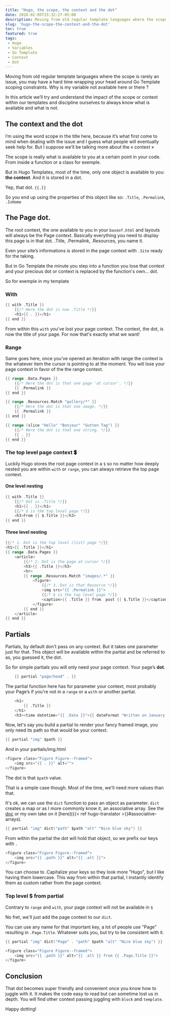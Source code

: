 ```yaml
---
title: "Hugo, the scope, the context and the dot"
date: 2018-02-05T15:32:27-05:00
description: Moving from old regular template languages where the scope is rarely an issue, you may have a hard time wrapping your head around Go Template scoping constraints. Why is my variable not available here or there ? Let's see how, in Hugo, the scope or rather the context works.
slug: 'hugo-the-scope-the-context-and-the-dot'
toc: true
featured: true
tags:
 - Hugo
 - Variables
 - Go Template
 - Context
 - Dot
---
```


Moving from old regular template languages where the scope is rarely an issue, you may have a hard time wrapping your head around Go Template scoping constraints. Why is my variable not available here or there ?

In this article we’ll try and understand the impact of the scope or context within our templates and discipline ourselves to always know what is available and what is not.

## The context and the dot

I’m using the word scope in the title here, because it’s what first come to mind when dealing with the issue and I guess what people will eventually seek help for. But I suppose we’ll be talking more about the « context »

The scope is really what is available to you at a certain point in your code. From inside a function or a class for exemple.

But in Hugo Templates, most of the time, only one object is available to you: __the context__. 
And it is stored in a dot.

Yep, that dot. `{{.}}` 

So you end up using the properties of this object like so:
 `.Title`, `.Permalink`, `.IsHome`

## The Page dot.

The root context, the one available to you in your `baseof.html` and layouts will always be the Page context. Basically everything you need to display this page is in that dot. 
.Title, .Permalink, .Resources, you name it.

Even your site’s informations is stored in the page context with `.Site` ready for the taking. 

But in Go Template the minute you step into a function you lose that context and your precious dot or context is replaced by the function's own... dot. 

So for exemple in my template 

### With

~~~go
{{ with .Title }}
 	{{/* Here the dot is now .Title */}} 
	<h1>{{ . }}</h1>
{{ end }}
~~~
From within this `with` you’ve lost your page context. The context, the dot, is now the title of your page. For now that's exactly what we want!

### Range

Same goes here, once you’ve opened an iteration with range the context is the whatever item the cursor is pointing to at the moment. You will lose your page context in favor of the the range context.

~~~go
{{ range .Data.Pages }}
	{{/* Here the dot is that one page 'at cursor'. */}} 
	{{ .Permalink }}
{{ end }}
~~~


~~~go
{{ range .Resources.Match "gallery/*" }}
	{{/* Here the dot is that one image. */}} 
	{{ .Permalink }}
{{ end }}
~~~

~~~go
{{ range (slice "Hello" "Bonjour" "Gutten Tag") }}
	{{/* Here the dot is that one string. */}} 
	{{ . }}
{{ end }}
~~~

### The top level page context 💲

Luckily Hugo stores the root page context in a `$` so no matter how deeply nested you are within `with` or `range`, you can always retrieve the top page context.

#### One level nesting
~~~go
{{ with .Title }}
	{{/* Dot is .Title */}} 
	<h1>{{ . }}</h1>
 	{{/* $ is the top level page */}} 
	<h3>From {{ $.Title }}</h3>
{{ end }}
~~~

#### Three level nesting
~~~go
{{/* 1. Dot is the top level (list) page */}} 
<h1>{{ .Title }}</h1>
{{ range .Data.Pages }}
	<article>
		{{/* 2. Dot is the page at cursor */}} 
		<h3>{{ .Title }}</h3>
		<hr>
		{{ range .Resources.Match "images/.*" }}
			<figure>
				{{/* 3. Dot is that Resource */}}
				<img src="{{ .Permalink }}">
				{{/* $ is the top level page */}}
				<caption>{{ .Title }} from  post {{ $.Title }}</caption>
			</figure>		
		{{ end }}
	</article>
{{ end }}
~~~

## Partials

Partials, by default don't pass on any context.
But it takes one parameter just for that. This object will be available within the partial and be referred to as, you guessed it, the dot.

So for simple partials you will only need your page context. Your page’s __dot__. 

~~~go
	{{ partial "page/head" . }}
~~~

The partial function here has for parameter your context, most probably your Page’s if you're not in a `range` or a `with` or another partial.

~~~go
	<h1>
		{{ .Title }}
	</h1>
	<h3><time datetime="{{ .Date }}">{{ dateFormat "Written on January 2, 2006" .Date }}</time></h3>
~~~


Now, let's say you build a partial to render your fancy framed image, you only need its path so that would be your context.

~~~go
{{ partial "img" $path }}
~~~

And in your partials/img.html

~~~go
<figure class="Figure Figure--framed">
	<img src="{{ . }}" alt="">
</figure>
~~~

The dot is that `$path` value.

That is a simple case though. Most of the time, we'll need more values than that.

It's ok, we can use the `dict` function to pass an object as parameter. `dict` creates a map or as I more commonly know it, an associative array. See the [doc](https://gohugo.io/functions/dict) or my own take on it [here]({{< ref hugo-translator >}}#associative-arrays).

~~~go
{{ partial "img" dict("path" $path "alt" "Nice blue sky") }}
~~~

From within the partial the dot will hold that object, so we prefix our keys with `.`

~~~go
<figure class="Figure Figure--framed">
	<img src="{{ .path }}" alt="{{ .alt }}">
</figure>
~~~

You can choose to .Capitalize your keys so they look more "Hugo", but I like having them lowercase. This way from within that partial, I instantly identify them as custom rather from the page context.

### Top level $ from partial

Contrary to `range` and `with`, your page context will not be available in `$`

No fret, we'll just add the page context to our `dict`.

You can use any name for that important key, a lot of people use "Page" resulting in `.Page.Title`. Whatever suits you, but try to be consistent with it.

~~~go
{{ partial "img" dict("Page" . "path" $path "alt" "Nice blue sky") }}
~~~

~~~go
<figure class="Figure Figure--framed">
	<img src="{{ .path }}" alt="{{ .alt }} from {{ .Page.Title }}">
</figure>
~~~

## Conclusion

That dot becomes super friendly and convenient once you know how to juggle with it. It makes the code easy to read but can sometime lost us in depth. You will find other context passing juggling with `block` and `template`.

Happy dotting!

